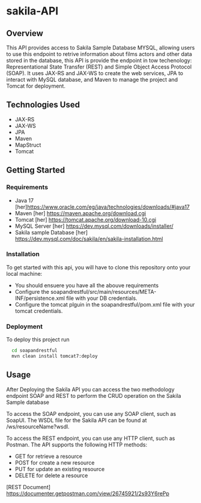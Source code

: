 # sakila-API

## Overview
This API provides access to Sakila Sample Database MYSQL, allowing users to use this endpoint to retrive information about films actors and other data stored in the database, this  API is provide the endpoint in tow techenology: Representational State Transfer (REST) and Simple Object Access Protocol (SOAP). It uses JAX-RS and JAX-WS to create the web services, JPA to interact with MySQL database, and Maven to manage the project and Tomcat for deployment.


## Technologies Used

- JAX-RS
- JAX-WS
- JPA
- Maven
- MapStruct
- Tomcat
## Getting Started


### Requirements

- Java 17 [her]https://www.oracle.com/eg/java/technologies/downloads/#java17
- Maven  [her] https://maven.apache.org/download.cgi
- Tomcat  [her] https://tomcat.apache.org/download-10.cgi
- MySQL Server  [her]  https://dev.mysql.com/downloads/installer/
- Sakila sample Database  [her] https://dev.mysql.com/doc/sakila/en/sakila-installation.html


### Installation

To get started with this api, you will have to clone this repository onto your local machine:

- You should ensuere you have all the abouve requirements 
- Configure the soapandrestful/src/main/resources/META-INF/persistence.xml file with your DB credentials.
- Configure the tomcat plguin in the soapandrestful/pom.xml file with your tomcat credentials.


### Deployment

To deploy this project run

```bash
  cd soapandrestful
  mvn clean install tomcat7:deploy
```


## Usage

 After Deploying the Sakila API you can access the two methodology endpoint SOAP and REST to perform the CRUD operation on the Sakila Sample  database
 
 To access the SOAP endpoint, you can use any SOAP client, such as SoapUI. The WSDL file for the Sakila API can be found at /ws/resourceName?wsdl.

To access the REST endpoint, you can use any HTTP client, such as Postman. The API supports the following HTTP methods:
- GET for retrieve a resource
- POST for create a new resource
- PUT for update an existing resource
- DELETE  for delete a resource

[REST Document]  https://documenter.getpostman.com/view/26745921/2s93Y6rePp

